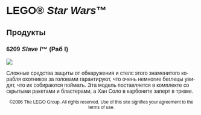 <div lang="ru-RU" style="font-family: Helvetica, sans-serif;">
<h1>LEGO® <i>Star Wars</i>™</h1>
<h2>Продукты</h2>
<h3>
<span class="product_number">6209</span>
<span class="title"><i>Slave I</i>™ (Раб I)</span>
</h3>
<img src="https://www.lego.com/cdn/product-assets/product.img.pri/6209-0000-XX-12-1.jpg" type="image/jpeg">
<p class="description">Сложные средства защиты от обнаружения и стелс этого знаменитого корабля охотников за головами гарантируют, что очень немногие беглецы увидят, что их собираются поймать. Эта модель поставляется в комплекте со скрытыми ракетами и бластерами, а Хан Соло в карбоните заперт в трюме.</p>
<p class="footer" style="font-size: 12px; text-align: center;">©2006 The LEGO Group. All rights reserved. Use of this site signifies your agreement to the terms of use.</p>
</div>
